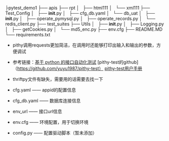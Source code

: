 ├pytest_demo1
    ├── apis
    ├── rpt
    │   ├── html111
    │   └── xml111
    ├── Test_Config
    │   ├── __init__.py
    │   ├── cfg_db.yaml
    │   └── db_uat
    │       ├── __init__.py
    │       ├── operate_pymysql.py
    │       ├── operate_records.py
    │       └── redis_client.py
    ├── test_suites
    ├── Utils
    │   ├── __init__.py
    │   ├── Logging.py
    │   ├── getCookies.py
    │   └── md5_enc.py
    ├── env.cfg
    ├── README.MD
    └── requirements.txt


* pithy调用requests更加简洁，在调用时还能够打印出输入和输出的参数，方便调试
* 参考链接：[基于 python 的接口自动化测试](https://mp.weixin.qq.com/s?__biz=MzIwNjEwNTQ4Mw%3D%3D&mid=2651577106&idx=1&sn=4c3e7f3a3090fea19ef48d24cdb5211f)
        [pithy-test的github]（https://github.com/yuyu1987/pithy-test）
        [pithy-test用户手册](https://pithy-test.readthedocs.io/en/latest/index.html)
* thriftpy文件有缺失，需要用的话需要去找一下


* cfg.yaml —— appid的配置信息
* cfg_db.yaml —— 数据库连接信息
* env_url —— 接口url信息
* env.cfg —— 环境配置，用于切换环境
* config.py —— 配置驱动脚本（暂未添加）





